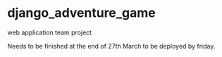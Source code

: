 # django_adventure_game
web application team project

Needs to be finished at the end of 27th March to be deployed by friday.
